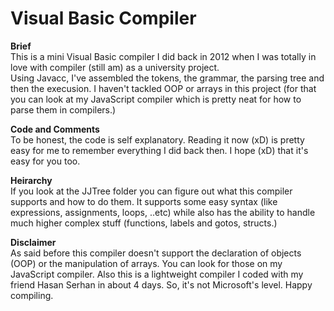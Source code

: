 # Visual Basic Compiler

<strong>Brief</strong>
<br/>This is a mini Visual Basic compiler I did back in 2012 when I was totally in love with compiler (still am) as a university project.
<br/>Using Javacc, I've assembled the tokens, the grammar, the parsing tree and then the execusion. I haven't tackled OOP or arrays in this project (for that you can look at my JavaScript compiler which is pretty neat for how to parse them in compilers.) 

<strong>Code and Comments</strong>
<br/>To be honest, the code is self explanatory. Reading it now (xD) is pretty easy for me to remember everything I did back then. I hope (xD) that it's easy for you too.

<strong>Heirarchy</strong>
<br/>If you look at the JJTree folder you can figure out what this compiler supports and how to do them. It supports some easy syntax (like expressions, assignments, loops, ..etc) while also has the ability to handle much higher complex stuff (functions, labels and gotos, structs.)

<strong>Disclaimer</strong>
<br/>As said before this compiler doesn't support the declaration of objects (OOP) or the manipulation of arrays. You can look for those on my JavaScript compiler. Also this is a lightweight compiler I coded with my friend Hasan Serhan in about 4 days. So, it's not Microsoft's level. Happy compiling.
